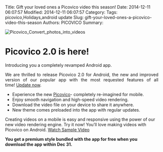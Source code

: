 
Title: Gift your loved ones a Picovico video this season!
Date: 2014-12-11 06:07:57
Modified: 2014-12-11 06:07:57
Category: 
Tags: picovico,Holidays,android update
Slug: gift-your-loved-ones-a-picovico-video-this-season
Authors: PICOVICO
Summary: 


<div>

<img id="headerImage campaign-icon" src="https://gallery.mailchimp.com/cb15b583ede89598802917646/images/52975b0c-fc4d-4b4d-a5c2-22dc66b2c28b.png" alt="Picovico_Convert_photos_into_videos" />
<h1>Picovico 2.0 is here!</h1>
Introducing you a completely revamped Android app.
<div>
<p align="justify">We are thrilled to release Picovico 2.0 for Android, the new and improved version of our popular app with the most requested features of all time! <a href="http://goo.gl/VJbzuX">Update now</a>.</p>

<div>
<ul>
	<li>Experience the new <a href="http://goo.gl/YmFpWA" target="_blank">Picovico</a>- completely re-imagined for mobile.</li>
	<li>Enjoy smooth navigation and high-speed video rendering.</li>
	<li>Download the video file on your device to share it anywhere.</li>
	<li>New theme comes preloaded into the app with regular updates.</li>
</ul>
Creating videos on a mobile is easy and responsive using the power of our new video rendering engine. Try it now! You’ll love making videos with Picovico on Android. <a href="http://picovico.com/app/#sample-videos">Watch Sample Video</a>
<div id="magicdomid33" data-author-initials="y" data-author-link="/ep/profile/sDlIPpAkwuT" data-author-name="yogesh@picovico.com">
<div>

<strong>You get a premium style bundled with the app for free when you download the app within Dec 31.</strong>

</div>
</div>
</div>
</div>
</div>
&nbsp;